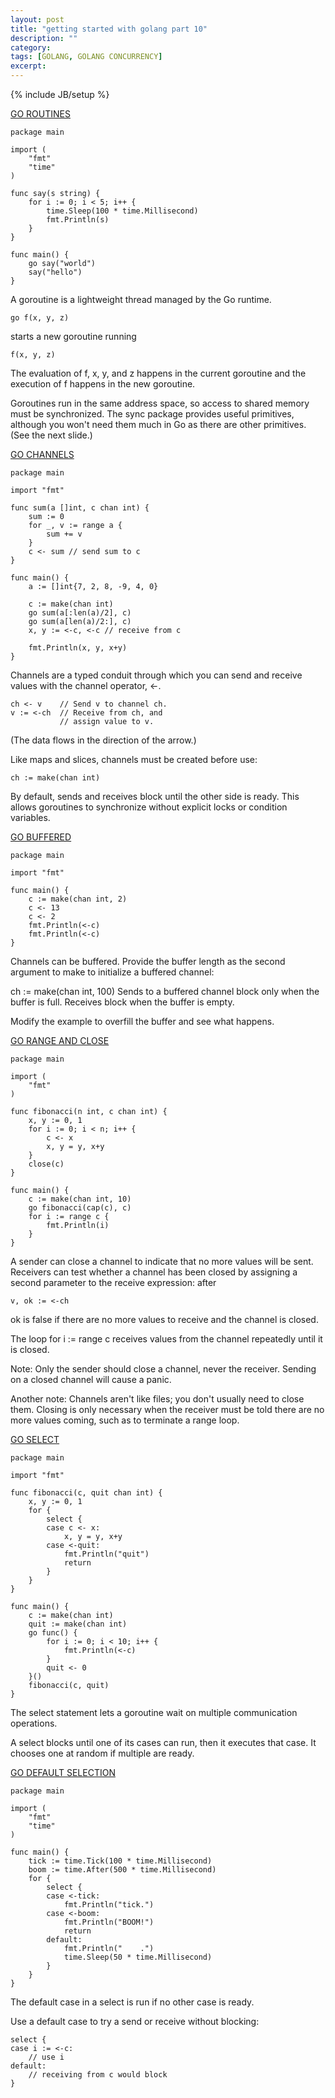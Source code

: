 ```yaml
---
layout: post
title: "getting started with golang part 10"
description: ""
category: 
tags: [GOLANG, GOLANG CONCURRENCY]
excerpt: 
---
```

{% include JB/setup %}

[GO ROUTINES](http://tour.golang.org/#65)

    package main

    import (
        "fmt"
        "time"
    )

    func say(s string) {
        for i := 0; i < 5; i++ {
            time.Sleep(100 * time.Millisecond)
            fmt.Println(s)
        }
    }

    func main() {
        go say("world")
        say("hello")
    }

A goroutine is a lightweight thread managed by the Go runtime.

    go f(x, y, z)
starts a new goroutine running

    f(x, y, z)
The evaluation of f, x, y, and z happens in the current goroutine and the execution of f happens in the new goroutine.

Goroutines run in the same address space, so access to shared memory must be synchronized. The sync package provides useful primitives, although you won't need them much in Go as there are other primitives. (See the next slide.)

[GO CHANNELS](http://tour.golang.org/#66)

    package main

    import "fmt"

    func sum(a []int, c chan int) {
        sum := 0
        for _, v := range a {
            sum += v
        }
        c <- sum // send sum to c
    }

    func main() {
        a := []int{7, 2, 8, -9, 4, 0}

        c := make(chan int)
        go sum(a[:len(a)/2], c)
        go sum(a[len(a)/2:], c)
        x, y := <-c, <-c // receive from c

        fmt.Println(x, y, x+y)
    }

Channels are a typed conduit through which you can send and receive values with the channel operator, <-.

    ch <- v    // Send v to channel ch.
    v := <-ch  // Receive from ch, and
               // assign value to v.
(The data flows in the direction of the arrow.)

Like maps and slices, channels must be created before use:

    ch := make(chan int)
By default, sends and receives block until the other side is ready. This allows goroutines to synchronize without explicit locks or condition variables.

[GO BUFFERED](http://tour.golang.org/#67)

    package main

    import "fmt"

    func main() {
        c := make(chan int, 2)
        c <- 13
        c <- 2
        fmt.Println(<-c)
        fmt.Println(<-c)
    }

Channels can be buffered. Provide the buffer length as the second argument to make to initialize a buffered channel:

ch := make(chan int, 100)
Sends to a buffered channel block only when the buffer is full. Receives block when the buffer is empty.

Modify the example to overfill the buffer and see what happens.

[GO RANGE AND CLOSE](http://tour.golang.org/#68)

    package main

    import (
        "fmt"
    )

    func fibonacci(n int, c chan int) {
        x, y := 0, 1
        for i := 0; i < n; i++ {
            c <- x
            x, y = y, x+y
        }
        close(c)
    }

    func main() {
        c := make(chan int, 10)
        go fibonacci(cap(c), c)
        for i := range c {
            fmt.Println(i)
        }
    }

A sender can close a channel to indicate that no more values will be sent. Receivers can test whether a channel has been closed by assigning a second parameter to the receive expression: after

    v, ok := <-ch
ok is false if there are no more values to receive and the channel is closed.

The loop for i := range c receives values from the channel repeatedly until it is closed.

Note: Only the sender should close a channel, never the receiver. Sending on a closed channel will cause a panic.

Another note: Channels aren't like files; you don't usually need to close them. Closing is only necessary when the receiver must be told there are no more values coming, such as to terminate a range loop.

[GO SELECT](http://tour.golang.org/#69)

    package main

    import "fmt"

    func fibonacci(c, quit chan int) {
        x, y := 0, 1
        for {
            select {
            case c <- x:
                x, y = y, x+y
            case <-quit:
                fmt.Println("quit")
                return
            }
        }
    }

    func main() {
        c := make(chan int)
        quit := make(chan int)
        go func() {
            for i := 0; i < 10; i++ {
                fmt.Println(<-c)
            }
            quit <- 0
        }()
        fibonacci(c, quit)
    }

The select statement lets a goroutine wait on multiple communication operations.

A select blocks until one of its cases can run, then it executes that case. It chooses one at random if multiple are ready.

[GO DEFAULT SELECTION](http://tour.golang.org/#70)

    package main

    import (
        "fmt"
        "time"
    )

    func main() {
        tick := time.Tick(100 * time.Millisecond)
        boom := time.After(500 * time.Millisecond)
        for {
            select {
            case <-tick:
                fmt.Println("tick.")
            case <-boom:
                fmt.Println("BOOM!")
                return
            default:
                fmt.Println("    .")
                time.Sleep(50 * time.Millisecond)
            }
        }
    }

The default case in a select is run if no other case is ready.

Use a default case to try a send or receive without blocking:

    select {
    case i := <-c:
        // use i
    default:
        // receiving from c would block
    }
